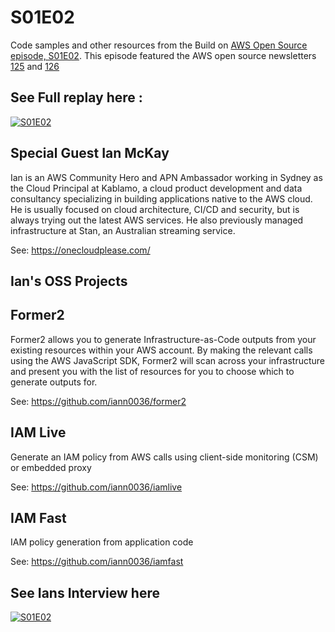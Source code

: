 # S01E02

Code samples and other resources from the Build on [AWS Open Source episode, S01E02](). This episode featured the AWS open source newsletters [125](https://dev.to/aws/aws-open-source-news-and-updates-125-ein) and [126](https://dev.to/aws/aws-open-source-news-and-updates-125-ein)

## See Full replay here : 

[![S01E02](https://img.youtube.com/vi/yvaOErf6hcA/0.jpg)](https://www.youtube.com/watch?v=_ZtJuhiS7p4)

## Special Guest Ian McKay 
Ian is an AWS Community Hero and APN Ambassador working in Sydney as the Cloud Principal at Kablamo, a cloud product development and data consultancy specializing in building applications native to the AWS cloud. He is usually focused on cloud architecture, CI/CD and security, but is always trying out the latest AWS services. He also previously managed infrastructure at Stan, an Australian streaming service.

See: https://onecloudplease.com/

## Ian's OSS Projects

## Former2 
Former2 allows you to generate Infrastructure-as-Code outputs from your existing resources within your AWS account. By making the relevant calls using the AWS JavaScript SDK, Former2 will scan across your infrastructure and present you with the list of resources for you to choose which to generate outputs for.

See: https://github.com/iann0036/former2

## IAM Live 
Generate an IAM policy from AWS calls using client-side monitoring (CSM) or embedded proxy

See: https://github.com/iann0036/iamlive

## IAM Fast
IAM policy generation from application code

See: https://github.com/iann0036/iamfast


## See Ians Interview here

[![S01E02](https://img.youtube.com/vi/yvaOErf6hcA/0.jpg)](https://www.youtube.com/watch?v=x2dxQPCCjTM&list=PLDqi6CuDzubxsAS8Suq1FrxwdBXH_UV09)

